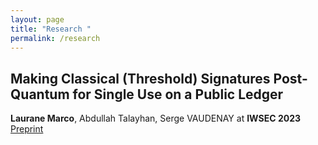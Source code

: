 ```yaml
---
layout: page
title: "Research "
permalink: /research
---
```


## Making Classical (Threshold) Signatures Post-Quantum for Single Use on a Public Ledger
 **Laurane Marco**, Abdullah Talayhan, Serge VAUDENAY at **IWSEC 2023**
 [Preprint](https://eprint.iacr.org/2023/420.pdf)
